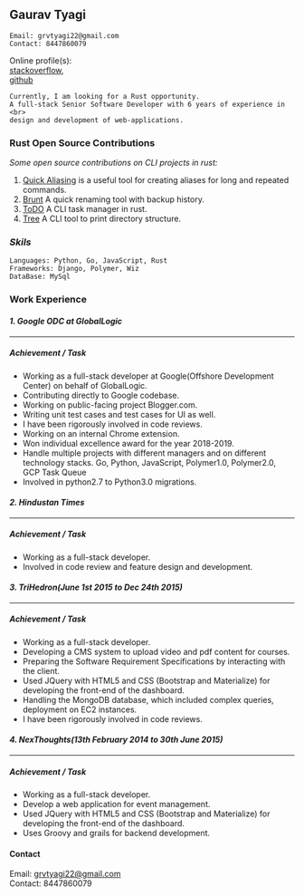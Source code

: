 ## Gaurav Tyagi
```
Email: grvtyagi22@gmail.com
Contact: 8447860079
```

Online profile(s):<br>
[stackoverflow](https://stackoverflow.com/users/3405842/grvtyagi),<br>
[github](https://github.com/grv07/)

```
Currently, I am looking for a Rust opportunity.
A full-stack Senior Software Developer with 6 years of experience in <br>
design and development of web-applications.
```

### Rust Open Source Contributions

*Some open source contributions on CLI projects in rust:*
1. [Quick Aliasing](https://github.com/grv07/quick-alias) is a useful tool for creating 
   aliases for long and repeated commands.
2. [Brunt](https://github.com/grv07/brnt) A quick renaming tool with backup history.
3. [ToDO](https://github.com/grv07/todo) A CLI task manager in rust.
4. [Tree](https://github.com/grv07/tree) A CLI tool to print directory structure.


### *Skils*
```
Languages: Python, Go, JavaScript, Rust
Frameworks: Django, Polymer, Wiz
DataBase: MySql
```


### **Work Experience**

#### *1. Google ODC at GlobalLogic*
----------------------------------

##### Achievement / Task
- Working as a full-stack developer at Google(Offshore Development Center) on behalf of GlobalLogic.
- Contributing directly to Google codebase.
- Working on public-facing project Blogger.com.
- Writing unit test cases and test cases for UI as well.
- I have been rigorously involved in code reviews.
- Working on an internal Chrome extension.
- Won individual excellence award for the year 2018-2019.
- Handle multiple projects with different managers and on different technology stacks.
  Go, Python, JavaScript, Polymer1.0, Polymer2.0, GCP Task Queue
- Involved in python2.7 to Python3.0 migrations.

#### *2. Hindustan Times*
-----------------------

##### Achievement / Task
- Working as a full-stack developer.
- Involved in code review and feature design and development.

#### *3. TriHedron(June 1st 2015 to Dec 24th 2015)*
------------------------

##### Achievement / Task
- Working as a full-stack developer.
- Developing a CMS system to upload video and pdf content for courses.
- Preparing the Software Requirement Specifications by interacting with the client.
- Used JQuery with HTML5 and CSS (Bootstrap and Materialize) for developing the front-end of the dashboard.
- Handling the MongoDB database, which included complex queries, deployment on EC2 instances.
- I have been rigorously involved in code reviews.


#### *4. NexThoughts(13th February 2014 to 30th June 2015)*
-----------------------------------------------------------
##### Achievement / Task

- Working as a full-stack developer.
- Develop a web application for event management.
- Used JQuery with HTML5 and CSS (Bootstrap and Materialize) for developing the front-end of the dashboard.
- Uses Groovy and grails for backend development.

#### **Contact**

Email: grvtyagi22@gmail.com <br>
Contact: 8447860079
